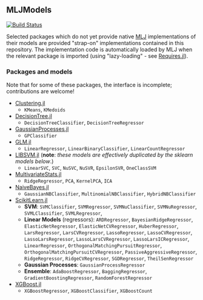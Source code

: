 ## MLJModels

[![Build Status](https://travis-ci.com/alan-turing-institute/MLJModels.jl.svg?branch=master)](https://travis-ci.com/alan-turing-institute/MLJModels.jl)

Selected packages which do not yet provide native
[MLJ](https://github.com/alan-turing-institute/MLJ.jl) implementations
of their models are provided "strap-on" implementations contained in
this repository. The implementation code is automatically loaded by
MLJ when the relevant package is imported (using "lazy-loading" - see
[Requires.jl](https://github.com/MikeInnes/Requires.jl)).


### Packages and models

Note that for some of these packages, the interface is incomplete; contributions are welcome!

* [Clustering.jl](https://github.com/JuliaStats/Clustering.jl)
    * `KMeans`, `KMedoids`
* [DecisionTree.jl](https://github.com/bensadeghi/DecisionTree.jl)
    * `DecisionTreeClassifier`, `DecisionTreeRegressor`
* [GaussianProcesses.jl](https://github.com/STOR-i/GaussianProcesses.jl)
    * `GPClassifier`
* [GLM.jl](https://github.com/STOR-i/GaussianProcesses.jl)
    * `LinearRegressor`, `LinearBinaryClassifier`, `LinearCountRegressor`
* [LIBSVM.jl](https://github.com/mpastell/LIBSVM.jl) (**note**: _these models are effectively duplicated by the sklearn models below_.)
    * `LinearSVC`, `SVC`, `NuSVC`, `NuSVR`, `EpsilonSVR`, `OneClassSVM`
* [MultivariateStats.jl](https://github.com/mpastell/LIBSVM.jl)
    * `RidgeRegressor`, `PCA`, `KernelPCA`, `ICA`
* [NaiveBayes.jl](https://github.com/dfdx/NaiveBayes.jl)
    * `GaussianNBClassifier`, `MultinomialNBClassifier`, `HybridNBClassifier`
* [ScikitLearn.jl](https://github.com/cstjean/ScikitLearn.jl)
    * **SVM**: `SVMClassifier`, `SVMRegressor`, `SVMNuClassifier`, `SVMNuRegressor`, `SVMLClassifier`, `SVMLRegressor`,
    * **Linear Models** (regressors): `ARDRegressor`, `BayesianRidgeRegressor`, `ElasticNetRegressor`, `ElasticNetCVRegressor`, `HuberRegressor`, `LarsRegressor`, `LarsCVRegressor`, `LassoRegressor`, `LassoCVRegressor`, `LassoLarsRegressor`, `LassoLarsCVRegressor`, `LassoLarsICRegressor`, `LinearRegressor`, `OrthogonalMatchingPursuitRegressor`, `OrthogonalMatchingPursuitCVRegressor`, `PassiveAggressiveRegressor`, `RidgeRegressor`, `RidgeCVRegressor`, `SGDRegressor`, `TheilSenRegressor`
    * **Gaussian Processes**: `GaussianProcessRegressor`
    * **Ensemble**: `AdaBoostRegressor`, `BaggingRegressor`, `GradientBoostingRegressor`, `RandomForestRegressor`
* [XGBoost.jl](https://github.com/dmlc/XGBoost.jl)
    * `XGBoostRegressor`, `XGBoostClassifier`, `XGBoostCount`
